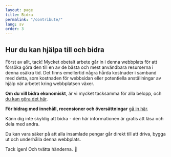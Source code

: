 ```yaml
---
layout: page
title: Bidra
permalink: "/contribute/"
lang: sv
order: 3
---
```

## Hur du kan hjälpa till och bidra 

Först av allt, tack! Mycket obetalt arbete går in i denna webbplats för att försöka göra den till en av de bästa och mest användbara resurserna i denna osäkra tid. Det finns emellertid några hårda kostnader i samband med detta, som kostnaden för webbsidan eller potentiella anställningar av hjälp när arbetet kring webbplatsen växer. 

**Om du vill bidra ekonomiskt**, är vi mycket tacksamma för alla belopp, och [du kan göra det här](https://opencollective.com/flattenthecurve). 

**För bidrag med innehåll, recensioner och översättningar** [gå in här](https://github.com/flattenthecurve/guide/blob/master/CONTRIBUTING.md).

Känn dig inte skyldig att bidra - den här informationen är gratis att läsa och dela med andra. 

Du kan vara säker på att alla insamlade pengar går direkt till att driva, bygga ut och underhålla denna webbplats. 

Tack igen! Och tvätta händerna. 🙂 
